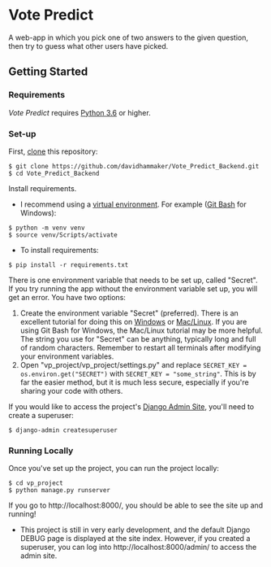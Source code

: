 # Vote Predict

A web-app in which you pick one of two answers to the given question, then try to guess what other users have picked.

## Getting Started

### Requirements

_Vote Predict_ requires [Python 3.6](https://www.python.org/) or higher.

### Set-up

First, [clone](https://help.github.com/en/articles/cloning-a-repository) this repository:

```shell
$ git clone https://github.com/davidhammaker/Vote_Predict_Backend.git
$ cd Vote_Predict_Backend
```

Install requirements.
* I recommend using a [virtual environment](https://docs.python.org/3/library/venv.html). For example ([Git Bash](https://git-scm.com/downloads) for Windows):
```shell
$ python -m venv venv
$ source venv/Scripts/activate
```
* To install requirements:
```shell
$ pip install -r requirements.txt
```

There is one environment variable that needs to be set up, called "Secret". If you try running the app without the environment variable set up, you will get an error. You have two options:
1. Create the environment variable "Secret" (preferred). There is an excellent tutorial for doing this on [Windows](https://www.youtube.com/watch?v=IolxqkL7cD8) or [Mac/Linux](https://www.youtube.com/watch?v=5iWhQWVXosU). If you are using Git Bash for Windows, the Mac/Linux tutorial may be more helpful. The string you use for "Secret" can be anything, typically long and full of random characters. Remember to restart all terminals after modifying your environment variables.
2. Open "vp_project/vp_project/settings.py" and replace `SECRET_KEY = os.environ.get("SECRET")` with `SECRET_KEY = "some_string"`. This is by far the easier method, but it is much less secure, especially if you're sharing your code with others.

If you would like to access the project's [Django Admin Site](https://docs.djangoproject.com/en/2.2/ref/contrib/admin/), you'll need to create a superuser:
```shell
$ django-admin createsuperuser
```

### Running Locally

Once you've set up the project, you can run the project locally:

```shell
$ cd vp_project
$ python manage.py runserver
```

If you go to http://localhost:8000/, you should be able to see the site up and running!
* This project is still in very early development, and the default Django DEBUG page is displayed at the site index. However, if you created a superuser, you can log into http://localhost:8000/admin/ to access the admin site.
